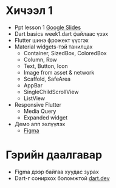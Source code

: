 # Хичээл 1
- Ppt lesson 1 [Google Slides](https://docs.google.com/presentation/d/1XBGfgLlQnij5LTl6mO_RiIuJqHelOwXpy3JFWlCnVDw/edit#slide=id.g2916af88af0_0_26)
- Dart basics week1.dart файлаас үзэх
- Flutter шинэ фрожект үүсгэх
- Material widgets-тэй танилцах 
    - Container, SizedBox, ColoredBox
    - Column, Row
    - Text, Button, Icon
    - Image from asset & network 
    - Scaffold, SafeArea
    - AppBar
    - SingleChildScrollView
    - ListView
- Responsive Flutter 
    - Media Query 
    - Expanded widget
- Демо апп эхлүүлэх 
    - [Figma](https://www.figma.com/file/f7iHsNQBImiATle3BsM6yH/flutter%2Flesson1?type=design&node-id=0%3A1&mode=design&t=v7PYjElpxywwJoxm-1&fbclid=IwAR1Q1nxjp70NjkpjJH32OYwuivXHJIzT4UhtgzIHMYAp1RZpZlsMP4fw1c4)

# Гэрийн даалгавар 
- Figma дээр байгаа хуудас зурах 
- Dart-г сонирхох боломжтой [dart.dev](https://dart.dev/language/collections)
